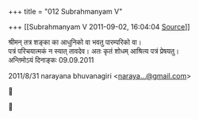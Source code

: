 +++
title = "012 Subrahmanyam V"

+++
[[Subrahmanyam V	2011-09-02, 16:04:04 [Source](https://groups.google.com/g/bvparishat/c/ealRQEDVFPQ)]]



श्रीमन् तत्र शङ्का का आधुनिको वा भवतु पारम्परिको वा।  
पत्रं परिचयात्मकं न स्यात् तावदेव। अतः कृतं शोधम् आश्रित्य पत्रं प्रेषयतु।  
अन्तिमोऽयं दिनाङ्कः 09.09.2011  
  
  

2011/8/31 narayana bhuvanagiri \<[naraya...@gmail.com]()\>





